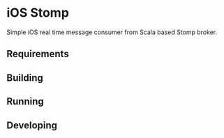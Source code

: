 iOS Stomp
=========

Simple iOS real time message consumer from Scala based Stomp broker.

Requirements
------------

Building
--------

Running
-------

Developing
----------

